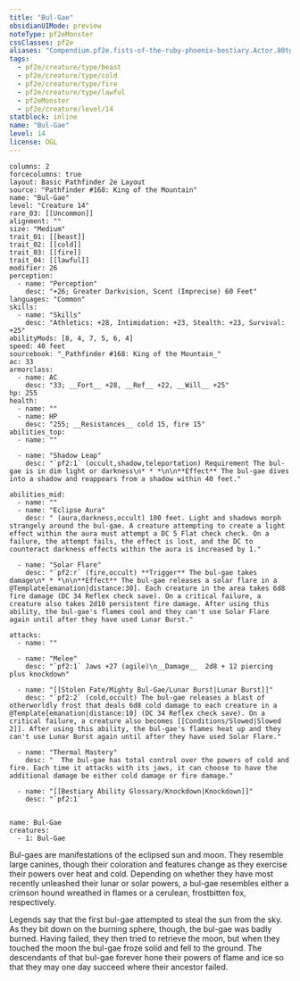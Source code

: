 ```yaml
---
title: "Bul-Gae"
obsidianUIMode: preview
noteType: pf2eMonster
cssClasses: pf2e
aliases: "Compendium.pf2e.fists-of-the-ruby-phoenix-bestiary.Actor.80tgHHqfxA5lUfjS" 
tags:
  - pf2e/creature/type/beast
  - pf2e/creature/type/cold
  - pf2e/creature/type/fire
  - pf2e/creature/type/lawful
  - pf2eMonster
  - pf2e/creature/level/14
statblock: inline
name: "Bul-Gae"
level: 14
license: OGL
---
```


```statblock
columns: 2
forcecolumns: true
layout: Basic Pathfinder 2e Layout
source: "Pathfinder #168: King of the Mountain"
name: "Bul-Gae"
level: "Creature 14"
rare_03: [[Uncommon]]
alignment: ""
size: "Medium"
trait_01: [[beast]]
trait_02: [[cold]]
trait_03: [[fire]]
trait_04: [[lawful]]
modifier: 26
perception:
  - name: "Perception"
    desc: "+26; Greater Darkvision, Scent (Imprecise) 60 Feet"
languages: "Common"
skills:
  - name: "Skills"
    desc: "Athletics: +28, Intimidation: +23, Stealth: +23, Survival: +25"
abilityMods: [8, 4, 7, 5, 6, 4]
speed: 40 feet
sourcebook: "_Pathfinder #168: King of the Mountain_"
ac: 33
armorclass:
  - name: AC
    desc: "33; __Fort__ +28, __Ref__ +22, __Will__ +25"
hp: 255
health:
  - name: ""
  - name: HP
    desc: "255; __Resistances__ cold 15, fire 15"
abilities_top:
  - name: ""

  - name: "Shadow Leap"
    desc: "`pf2:1` (occult,shadow,teleportation) Requirement The bul-gae is in dim light or darkness\n* * *\n\n**Effect** The bul-gae dives into a shadow and reappears from a shadow within 40 feet."

abilities_mid:
  - name: ""
  - name: "Eclipse Aura"
    desc: " (aura,darkness,occult) 100 feet. Light and shadows morph strangely around the bul-gae. A creature attempting to create a light effect within the aura must attempt a DC 5 Flat check check. On a failure, the attempt fails, the effect is lost, and the DC to counteract darkness effects within the aura is increased by 1."

  - name: "Solar Flare"
    desc: "`pf2:r` (fire,occult) **Trigger** The bul-gae takes damage\n* * *\n\n**Effect** The bul-gae releases a solar flare in a @Template[emanation|distance:30]. Each creature in the area takes 6d8 fire damage (DC 34 Reflex check save). On a critical failure, a creature also takes 2d10 persistent fire damage. After using this ability, the bul-gae's flames cool and they can't use Solar Flare again until after they have used Lunar Burst."

attacks:
  - name: ""

  - name: "Melee"
    desc: "`pf2:1` Jaws +27 (agile)\n__Damage__  2d8 + 12 piercing plus knockdown"

  - name: "[[Stolen Fate/Mighty Bul-Gae/Lunar Burst|Lunar Burst]]"
    desc: "`pf2:2` (cold,occult) The bul-gae releases a blast of otherworldly frost that deals 6d8 cold damage to each creature in a @Template[emanation|distance:10] (DC 34 Reflex check save). On a critical failure, a creature also becomes [[Conditions/Slowed|Slowed 2]]. After using this ability, the bul-gae's flames heat up and they can't use Lunar Burst again until after they have used Solar Flare."

  - name: "Thermal Mastery"
    desc: "  The bul-gae has total control over the powers of cold and fire. Each time it attacks with its jaws, it can choose to have the additional damage be either cold damage or fire damage."

  - name: "[[Bestiary Ability Glossary/Knockdown|Knockdown]]"
    desc: "`pf2:1`  "
 
```

```encounter-table
name: Bul-Gae
creatures:
  - 1: Bul-Gae
```



Bul-gaes are manifestations of the eclipsed sun and moon. They resemble large canines, though their coloration and features change as they exercise their powers over heat and cold. Depending on whether they have most recently unleashed their lunar or solar powers, a bul-gae resembles either a crimson hound wreathed in flames or a cerulean, frostbitten fox, respectively.

Legends say that the first bul-gae attempted to steal the sun from the sky. As they bit down on the burning sphere, though, the bul-gae was badly burned. Having failed, they then tried to retrieve the moon, but when they touched the moon the bul-gae froze solid and fell to the ground. The descendants of that bul-gae forever hone their powers of flame and ice so that they may one day succeed where their ancestor failed.
